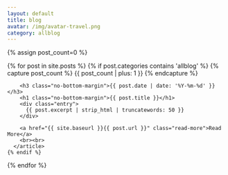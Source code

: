 ```yaml
---
layout: default
title: blog
avatar: /img/avatar-travel.png
category: allblog
---
```


<div class="posts">
  
  {% assign post_count=0 %}

  {% for post in site.posts %}
    {% if post.categories contains 'allblog' %}
      {% capture post_count %} {{ post_count | plus: 1 }} {% endcapture %}
      <article class="post">

        <h3 class="no-bottom-margin">{{ post.date | date: '%Y-%m-%d' }}</h3>
        <h1 class="no-bottom-margin">{{ post.title }}</h1>
        <div class="entry">
          {{ post.excerpt | strip_html | truncatewords: 50 }}
        </div>

        <a href="{{ site.baseurl }}{{ post.url }}" class="read-more">Read More</a>
        <br><br>
      </article>
    {% endif %}
  {% endfor %}

</div>
